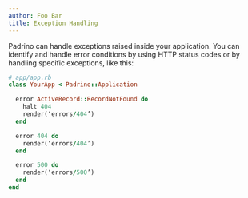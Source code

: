 ```yaml
---
author: Foo Bar
title: Exception Handling
---
```


Padrino can handle exceptions raised inside your application. You can identify and handle error conditions by using HTTP
status codes or by handling specific exceptions, like this:


```ruby
# app/app.rb
class YourApp < Padrino::Application

  error ActiveRecord::RecordNotFound do
    halt 404
    render(‘errors/404’)
  end

  error 404 do
    render(‘errors/404’)
  end

  error 500 do
    render(‘errors/500’)
  end
end
```

